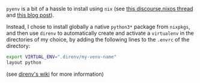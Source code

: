 `pyenv` is a bit of a hassle to install using `nix` (see [this discourse.nixos thread](https://discourse.nixos.org/t/how-to-pyenv-install-or-equivalent/14235) and [this blog post](https://semyonsinchenko.github.io/ssinchenko/post/using-pyenv-with-nixos/)).

Instead, I chose to install globally a native `python3*` package from `nixpkgs`, and then use `direnv` to automatically
create and activate a `virtualenv` in the directories of my choice, by adding the following lines to the `.envrc` of the directory:
```bash
export VIRTUAL_ENV=".direnv/my-venv-name"
layout python
```
(see [direnv's wiki](https://github.com/direnv/direnv/wiki/Python#venv-stdlib-module) for more information)
